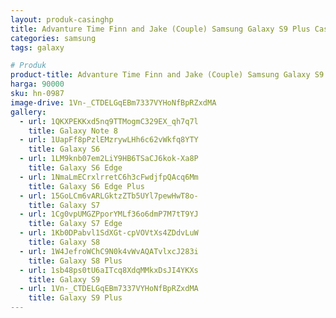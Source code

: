 ```yaml
---
layout: produk-casinghp
title: Advanture Time Finn and Jake (Couple) Samsung Galaxy S9 Plus Case
categories: samsung
tags: galaxy

# Produk
product-title: Advanture Time Finn and Jake (Couple) Samsung Galaxy S9 Plus Case
harga: 90000
sku: hn-0987
image-drive: 1Vn-_CTDELGqEBm7337VYHoNfBpRZxdMA
gallery:
  - url: 1QKXPEKKxd5nq9TTMogmC329EX_qh7q7l
    title: Galaxy Note 8
  - url: 1UapFf8pPzlEMzrywLHh6c62vWkfq8YTY
    title: Galaxy S6
  - url: 1LM9knb07em2LiY9HB6TSaCJ6kok-Xa8P
    title: Galaxy S6 Edge
  - url: 1NmaLmECrxlrretC6h3cFwdjfpQAcq6Mm
    title: Galaxy S6 Edge Plus
  - url: 15GoLCm6vARLGktzZTb5UYl7pewHwT8o-
    title: Galaxy S7
  - url: 1Cg0vpUMGZPporYMLf36o6dmP7M7tT9YJ
    title: Galaxy S7 Edge
  - url: 1Kb0DPabvl1SdXGt-cpVOVtXs4ZDdvLuW
    title: Galaxy S8
  - url: 1W4JefroWChC9N0k4vWvAQATvlxcJ283i
    title: Galaxy S8 Plus
  - url: 1sb48ps0tU6aITcq8XdqMMkxDsJI4YKXs
    title: Galaxy S9
  - url: 1Vn-_CTDELGqEBm7337VYHoNfBpRZxdMA
    title: Galaxy S9 Plus
---
```

